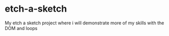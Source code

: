 # etch-a-sketch
My etch a sketch project where i will demonstrate more of my skills with the DOM and loops
